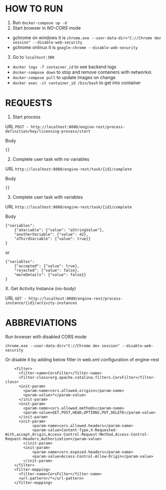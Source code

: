 # HOW TO RUN

1. Run `docker-compose up -d`
2. Start browser in *NO-CORS* mode

* gchrome on windows it is `chrome.exe --user-data-dir="C://Chrome dev session" --disable-web-security`
* gchrome onlinux it is `google-chrome --disable-web-security`

3. Go to `localhost:300`

* `docker logs -f container_id` to see backend logs
* `docker-compose down` to stop and remove containers with networks\
* `docker-compose pull` to update images on change
* `docker exec -it container_id /bin/bash` to get into container
# REQUESTS

1. Start process

URL
`POST - http://localhost:8080/engine-rest/process-definition/key/licensing-process/start`

Body
```
{}
```

2. Complete user task with no variables

URL
`http://localhost:8080/engine-rest/task/{id}/complete`

Body
```
{}
```

3. Complete user task with variables

URL
`http://localhost:8080/engine-rest/task/{id}/complete`

Body
```
{"variables":
    {"aVariable": {"value": "aStringValue"},
    "anotherVariable": {"value": 42},
    "aThirdVariable": {"value": true}}
}
```

or

```
{"variables":
    {"accepted": {"value": true},
    "rejected": {"value": false},
    "moreDetails": {"value": false}}
}
```

X. Get Activity Instance (no-body)

URL
`GET - http://localhost:8080/engine-rest/process-instance/{id}/activity-instances`



# ABBREVIATIONS

Run browser with disabled CORS mode

`chrome.exe --user-data-dir="C://Chrome dev session" --disable-web-security`

Or disable it by adding below filter in web.xml configuration of engine-rest

```
    <filter>
      <filter-name>CorsFilter</filter-name>
      <filter-class>org.apache.catalina.filters.CorsFilter</filter-class>
      <init-param>
        <param-name>cors.allowed.origins</param-name>
        <param-value>*</param-value>
      </init-param>
      <init-param>
        <param-name>cors.allowed.methods</param-name>
        <param-value>GET,POST,HEAD,OPTIONS,PUT,DELETE</param-value>
      </init-param>
      <init-param>    
            <param-name>cors.allowed.headers</param-name>    
            <param-value>Content-Type,X-Requested-With,accept,Origin,Access-Control-Request-Method,Access-Control-Request-Headers,Authorization</param-value>    
        </init-param>    
        <init-param>    
            <param-name>cors.exposed.headers</param-name>    
            <param-value>Access-Control-Allow-Origin</param-value>      
        </init-param>    
    </filter>
    <filter-mapping>
      <filter-name>CorsFilter</filter-name>
      <url-pattern>/*</url-pattern>
    </filter-mapping>
```